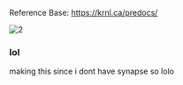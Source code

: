 Reference Base: https://krnl.ca/predocs/

![2](https://user-images.githubusercontent.com/66913721/152613839-0f3aebe2-c7fe-40a7-a4bb-64644e255301.png)

  ### lol
  
 making this since i dont have synapse so lolo
